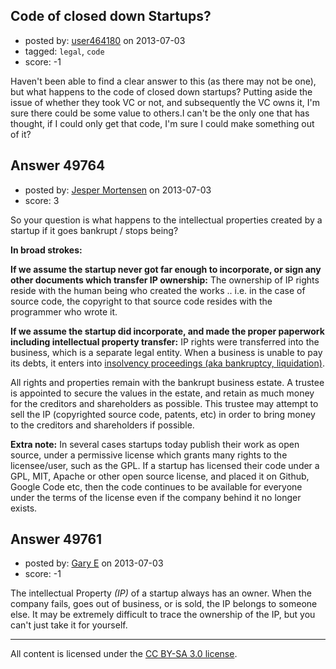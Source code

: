 ## Code of closed down Startups?

- posted by: [user464180](https://stackexchange.com/users/-1/19047-user464180) on 2013-07-03
- tagged: `legal`, `code`
- score: -1

Haven't been able to find a clear answer to this (as there may not be one), but what happens to the code of closed down startups?  Putting aside the issue of whether they took VC or not, and subsequently the VC owns it, I'm sure there could be some value to others.I can't be the only one that has thought, if I could only get that code, I'm sure I could make something out of it?


## Answer 49764

- posted by: [Jesper Mortensen](https://stackexchange.com/users/-1/1261-jesper-mortensen) on 2013-07-03
- score: 3

<p>So your question is what happens to the intellectual properties created by a startup if it goes bankrupt / stops being?</p>

<p><strong>In broad strokes:</strong></p>

<p><strong>If we assume the startup never got far enough to incorporate, or sign any other documents which transfer IP ownership:</strong> The ownership of IP rights reside with the human being who created the works .. i.e. in the case of source code, the copyright to that source code resides with the programmer who wrote it.</p>

<p><strong>If we assume the startup did incorporate, and made the proper paperwork including intellectual property transfer:</strong> IP rights were transferred into the business, which is a separate legal entity. When a business is unable to pay its debts, it enters into <a href="http://en.wikipedia.org/wiki/Bankruptcy" rel="nofollow">insolvency proceedings (aka bankruptcy, liquidation)</a>. </p>

<p>All rights and properties remain with the bankrupt business estate. A trustee is appointed to secure the values in the estate, and retain as much money for the creditors and shareholders as possible. This trustee may attempt to sell the IP (copyrighted source code, patents, etc) in order to bring money to the creditors and shareholders if possible.</p>

<p><strong>Extra note:</strong> In several cases startups today publish their work as open source, under a permissive license which grants many rights to the licensee/user, such as the GPL. If a startup has licensed their code under a GPL, MIT, Apache or other open source license, and placed it on Github, Google Code etc, then the code continues to be available for everyone under the terms of the license even if the company behind it no longer exists.</p>



## Answer 49761

- posted by: [Gary E](https://stackexchange.com/users/-1/2587-gary-e) on 2013-07-03
- score: -1

The intellectual Property *(IP)* of a startup always has an owner. When the company fails, goes out of business, or is sold, the IP belongs to someone else. It may be extremely difficult to trace the ownership of the IP, but you can't just take it for yourself.



---

All content is licensed under the [CC BY-SA 3.0 license](https://creativecommons.org/licenses/by-sa/3.0/).
